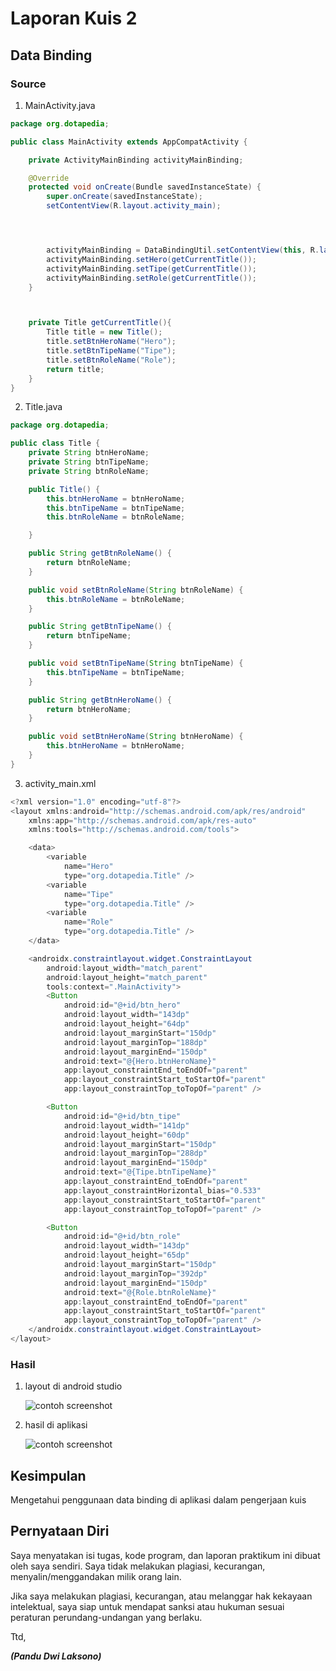 # Laporan Kuis 2

## Data Binding

### Source

1. MainActivity.java
```java 
package org.dotapedia;

public class MainActivity extends AppCompatActivity {

    private ActivityMainBinding activityMainBinding;

    @Override
    protected void onCreate(Bundle savedInstanceState) {
        super.onCreate(savedInstanceState);
        setContentView(R.layout.activity_main);




        activityMainBinding = DataBindingUtil.setContentView(this, R.layout.activity_main);
        activityMainBinding.setHero(getCurrentTitle());
        activityMainBinding.setTipe(getCurrentTitle());
        activityMainBinding.setRole(getCurrentTitle());
    }



    private Title getCurrentTitle(){
        Title title = new Title();
        title.setBtnHeroName("Hero");
        title.setBtnTipeName("Tipe");
        title.setBtnRoleName("Role");
        return title;
    }
}
```

2. Title.java
```java
package org.dotapedia;

public class Title {
    private String btnHeroName;
    private String btnTipeName;
    private String btnRoleName;

    public Title() {
        this.btnHeroName = btnHeroName;
        this.btnTipeName = btnTipeName;
        this.btnRoleName = btnRoleName;

    }

    public String getBtnRoleName() {
        return btnRoleName;
    }

    public void setBtnRoleName(String btnRoleName) {
        this.btnRoleName = btnRoleName;
    }

    public String getBtnTipeName() {
        return btnTipeName;
    }

    public void setBtnTipeName(String btnTipeName) {
        this.btnTipeName = btnTipeName;
    }

    public String getBtnHeroName() {
        return btnHeroName;
    }

    public void setBtnHeroName(String btnHeroName) {
        this.btnHeroName = btnHeroName;
    }
}

```

3. activity_main.xml
```java
<?xml version="1.0" encoding="utf-8"?>
<layout xmlns:android="http://schemas.android.com/apk/res/android"
    xmlns:app="http://schemas.android.com/apk/res-auto"
    xmlns:tools="http://schemas.android.com/tools">

    <data>
        <variable
            name="Hero"
            type="org.dotapedia.Title" />
        <variable
            name="Tipe"
            type="org.dotapedia.Title" />
        <variable
            name="Role"
            type="org.dotapedia.Title" />
    </data>

    <androidx.constraintlayout.widget.ConstraintLayout
        android:layout_width="match_parent"
        android:layout_height="match_parent"
        tools:context=".MainActivity">
        <Button
            android:id="@+id/btn_hero"
            android:layout_width="143dp"
            android:layout_height="64dp"
            android:layout_marginStart="150dp"
            android:layout_marginTop="188dp"
            android:layout_marginEnd="150dp"
            android:text="@{Hero.btnHeroName}"
            app:layout_constraintEnd_toEndOf="parent"
            app:layout_constraintStart_toStartOf="parent"
            app:layout_constraintTop_toTopOf="parent" />

        <Button
            android:id="@+id/btn_tipe"
            android:layout_width="141dp"
            android:layout_height="60dp"
            android:layout_marginStart="150dp"
            android:layout_marginTop="288dp"
            android:layout_marginEnd="150dp"
            android:text="@{Tipe.btnTipeName}"
            app:layout_constraintEnd_toEndOf="parent"
            app:layout_constraintHorizontal_bias="0.533"
            app:layout_constraintStart_toStartOf="parent"
            app:layout_constraintTop_toTopOf="parent" />

        <Button
            android:id="@+id/btn_role"
            android:layout_width="143dp"
            android:layout_height="65dp"
            android:layout_marginStart="150dp"
            android:layout_marginTop="392dp"
            android:layout_marginEnd="150dp"
            android:text="@{Role.btnRoleName}"
            app:layout_constraintEnd_toEndOf="parent"
            app:layout_constraintStart_toStartOf="parent"
            app:layout_constraintTop_toTopOf="parent" />
    </androidx.constraintlayout.widget.ConstraintLayout>
</layout>

```

### Hasil
1. layout di android studio

    ![contoh screenshot](img/01.png)<br>

2. hasil di aplikasi

    ![contoh screenshot](img/02.jpg)<br>

## Kesimpulan

Mengetahui penggunaan data binding di aplikasi dalam pengerjaan kuis

## Pernyataan Diri

Saya menyatakan isi tugas, kode program, dan laporan praktikum ini dibuat oleh saya sendiri. Saya tidak melakukan plagiasi, kecurangan, menyalin/menggandakan milik orang lain.

Jika saya melakukan plagiasi, kecurangan, atau melanggar hak kekayaan intelektual, saya siap untuk mendapat sanksi atau hukuman sesuai peraturan perundang-undangan yang berlaku.

Ttd,

***(Pandu Dwi Laksono)***